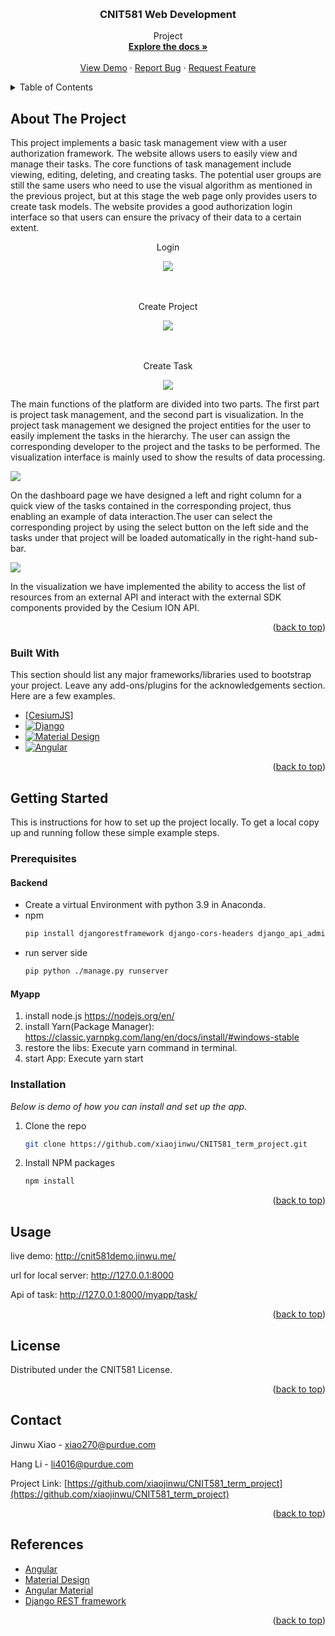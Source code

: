 <!-- Improved compatibility of back to top link: See: https://github.com/othneildrew/Best-README-Template/pull/73 -->
<a name="readme-top"></a>
<!--
*** Thanks for checking out the Best-README-Template. If you have a suggestion
*** that would make this better, please fork the repo and create a pull request
*** or simply open an issue with the tag "enhancement".
*** Don't forget to give the project a star!
*** Thanks again! Now go create something AMAZING! :D
-->



<!-- PROJECT SHIELDS -->
<!--
*** I'm using markdown "reference style" links for readability.
*** Reference links are enclosed in brackets [ ] instead of parentheses ( ).
*** See the bottom of this document for the declaration of the reference variables
*** for contributors-url, forks-url, etc. This is an optional, concise syntax you may use.
*** https://www.markdownguide.org/basic-syntax/#reference-style-links
-->



<!-- PROJECT LOGO -->
<br />
<div align="center">

  <h3 align="center">CNIT581 Web Development</h3>

  <p align="center">
    Project
    <br />
    <a href="https://github.com/xiaojinwu/CNIT581_term_project"><strong>Explore the docs »</strong></a>
    <br />
    <br />
    <a href="https://github.com/xiaojinwu/CNIT581_term_project">View Demo</a>
    ·
    <a href="https://github.com/xiaojinwu/CNIT581_term_project">Report Bug</a>
    ·
    <a href="https://github.com/xiaojinwu/CNIT581_term_project">Request Feature</a>
  </p>
</div>



<!-- TABLE OF CONTENTS -->
<details>
  <summary>Table of Contents</summary>
  <ol>
    <li>
      <a href="#about-the-project">About The Project</a>
      <ul>
        <li><a href="#built-with">Built With</a></li>
      </ul>
    </li>
    <li>
      <a href="#getting-started">Getting Started</a>
      <ul>
        <li><a href="#prerequisites">Prerequisites</a></li>
        <li><a href="#installation">Installation</a></li>
      </ul>
    </li>
    <li><a href="#usage">Usage</a></li>
    <li><a href="#license">License</a></li>
    <li><a href="#contact">Contact</a></li>
    <li><a href="#References">References</a></li>
  </ol>
</details>



<!-- ABOUT THE PROJECT -->
## About The Project

This project implements a basic task management view with a user authorization framework. The website allows users to easily view and manage their tasks. The core functions of task management include viewing, editing, deleting, and creating tasks.
The potential user groups are still the same users who need to use the visual algorithm as mentioned in the previous project, but at this stage the web page only provides users to create task models.
The website provides a good authorization login interface so that users can ensure the privacy of their data to a certain extent.


<p align="center" >
    Login
</p>
<div align="center">
  <img src="img/img1.png">
</div>

<br />
<br />

<p align="center" >
    Create Project
</p>
<div align="center">
  <img src="img/img5.png">
</div>

<br />
<br />

<p align="center" >
    Create Task
</p>
<div align="center">
  <img src="img/img3.png">
</div>

The main functions of the platform are divided into two parts. The first part is project task management, and the second part is visualization. In the project task management we designed the project entities for the user to easily implement the tasks in the hierarchy. The user can assign the corresponding developer to the project and the tasks to be performed. The visualization interface is mainly used to show the results of data processing.




<img src="img/img4.png">

On the dashboard page we have designed a left and right column for a quick view of the tasks contained in the corresponding project, thus enabling an example of data interaction.The user can select the corresponding project by using the select button on the left side and the tasks under that project will be loaded automatically in the right-hand sub-bar.

<img src="img/img_vis.png">

In the visualization we have implemented the ability to access the list of resources from an external API and interact with the external SDK components provided by the Cesium ION API.

<p align="right">(<a href="#readme-top">back to top</a>)</p>



### Built With

This section should list any major frameworks/libraries used to bootstrap your project. Leave any add-ons/plugins for the acknowledgements section. Here are a few examples.
* [[CesiumJS](https://cesium.com/cesiumjs/)]
* [![Django](https://img.shields.io/badge/Django-092E20?style=for-the-badge&logo=django&logoColor=white)](https://www.djangoproject.com/)
* [![Material Design ][Material_Design]][Material-url]
* [![Angular][Angular.io]][Angular-url]


<p align="right">(<a href="#readme-top">back to top</a>)</p>



<!-- GETTING STARTED -->
## Getting Started

This is instructions for how to set up the project locally.
To get a local copy up and running follow these simple example steps.

### Prerequisites

#### Backend
* Create a virtual Environment with python 3.9 in Anaconda.
* npm
  ```sh
  pip install djangorestframework django-cors-headers django_api_admin
  ```
* run server side
  ```sh
  pip python ./manage.py runserver
  ```

#### Myapp
1. install node.js https://nodejs.org/en/
2. install Yarn(Package Manager): https://classic.yarnpkg.com/lang/en/docs/install/#windows-stable
3. restore the libs: Execute  yarn command in terminal. 
4. start App: Execute yarn start

### Installation

_Below is demo of how you can install and set up the app._

1. Clone the repo
   ```sh
   git clone https://github.com/xiaojinwu/CNIT581_term_project.git
   ```
2. Install NPM packages
   ```sh
   npm install
   ```
<p align="right">(<a href="#readme-top">back to top</a>)</p>



<!-- USAGE EXAMPLES -->
## Usage

live demo: http://cnit581demo.jinwu.me/

url for local server: http://127.0.0.1:8000

Api of task: http://127.0.0.1:8000/myapp/task/




<p align="right">(<a href="#readme-top">back to top</a>)</p>

<!-- LICENSE -->
## License

Distributed under the CNIT581 License. 

<p align="right">(<a href="#readme-top">back to top</a>)</p>



<!-- CONTACT -->
## Contact

Jinwu Xiao - [xiao270@purdue.com](xiao270@purdue.com)

Hang Li - [li4016@purdue.com](li4016@purdue.com)

Project Link: [https://github.com/xiaojinwu/CNIT581_term_project](https://github.com/xiaojinwu/CNIT581_term_project)

<p align="right">(<a href="#readme-top">back to top</a>)</p>



<!-- ACKNOWLEDGMENTS -->
## References

* [Angular](https://angular.io/)
* [Material Design](https://m3.material.io/)
* [Angular Material](https://material.angular.io/)
* [Django REST framework](https://www.django-rest-framework.org/)

<p align="right">(<a href="#readme-top">back to top</a>)</p>



<!-- MARKDOWN LINKS & IMAGES -->
<!-- https://www.markdownguide.org/basic-syntax/#reference-style-links -->
[contributors-shield]: https://img.shields.io/github/contributors/othneildrew/Best-README-Template.svg?style=for-the-badge
[contributors-url]: https://github.com/othneildrew/Best-README-Template/graphs/contributors
[forks-shield]: https://img.shields.io/github/forks/othneildrew/Best-README-Template.svg?style=for-the-badge
[forks-url]: https://github.com/othneildrew/Best-README-Template/network/members
[stars-shield]: https://img.shields.io/github/stars/othneildrew/Best-README-Template.svg?style=for-the-badge
[stars-url]: https://github.com/othneildrew/Best-README-Template/stargazers
[issues-shield]: https://img.shields.io/github/issues/othneildrew/Best-README-Template.svg?style=for-the-badge
[issues-url]: https://github.com/othneildrew/Best-README-Template/issues
[license-shield]: https://img.shields.io/github/license/othneildrew/Best-README-Template.svg?style=for-the-badge
[license-url]: https://github.com/othneildrew/Best-README-Template/blob/master/LICENSE.txt
[linkedin-shield]: https://img.shields.io/badge/-LinkedIn-black.svg?style=for-the-badge&logo=linkedin&colorB=555
[linkedin-url]: https://linkedin.com/in/othneildrew
[product-screenshot]: images/screenshot.png

[React.js]: https://img.shields.io/badge/React-20232A?style=for-the-badge&logo=react&logoColor=61DAFB
[React-url]: https://reactjs.org/

[Angular.io]: https://img.shields.io/badge/Angular-DD0031?style=for-the-badge&logo=angular&logoColor=white
[Angular-url]: https://angular.io/
[Material_Design]: https://img.shields.io/badge/-Material%20Design-brightgreen
[Material-url]: https://m3.material.io/


[Bootstrap.com]: https://img.shields.io/badge/Bootstrap-563D7C?style=for-the-badge&logo=bootstrap&logoColor=white
[Bootstrap-url]: https://getbootstrap.com
[JQuery.com]: https://img.shields.io/badge/jQuery-0769AD?style=for-the-badge&logo=jquery&logoColor=white
[JQuery-url]: https://jquery.com 

[Djiango]: https://img.shields.io/badge/Django-092E20?style=for-the-badge&logo=django&logoColor=green
[Django-url]: https://www.djangoproject.com/

[Cesium]: https://img.shields.io/badge/Cesium-092E20?style=for-the-badge&logo=cesium&logoColor=green
[Cesium-url]: https://cesium.com/